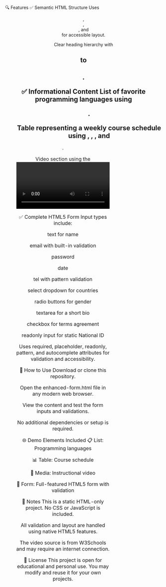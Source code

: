 🔍 Features
✅ Semantic HTML Structure
Uses <header>, <main>, <section>, and <footer> for accessible layout.

Clear heading hierarchy with <h1> to <h2>.

✅ Informational Content
List of favorite programming languages using <ul>.

Table representing a weekly course schedule using <table>, <thead>, <tbody>, and <caption>.

Video section using the <video> element with native browser controls.

✅ Complete HTML5 Form
Input types include:

text for name

email with built-in validation

password

date

tel with pattern validation

select dropdown for countries

radio buttons for gender

textarea for a short bio

checkbox for terms agreement

readonly input for static National ID

Uses required, placeholder, readonly, pattern, and autocomplete attributes for validation and accessibility.

🚀 How to Use
Download or clone this repository.

Open the enhanced-form.html file in any modern web browser.

View the content and test the form inputs and validations.

No additional dependencies or setup is required.

🌐 Demo Elements Included
📋 List: Programming languages

📊 Table: Course schedule

🎥 Media: Instructional video

📝 Form: Full-featured HTML5 form with validation

📌 Notes
This is a static HTML-only project. No CSS or JavaScript is included.

All validation and layout are handled using native HTML5 features.

The video source is from W3Schools and may require an internet connection.

📄 License
This project is open for educational and personal use. You may modify and reuse it for your own projects.